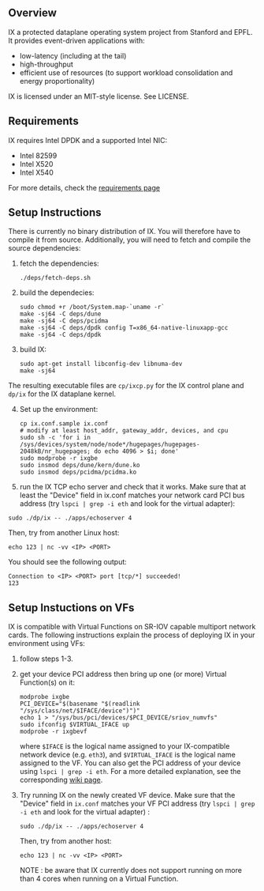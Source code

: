 ## Overview

IX a protected dataplane operating system project from Stanford and EPFL. It provides event-driven applications with:
* low-latency (including at the tail)
* high-throughput
* efficient use of resources (to support workload consolidation and energy proportionality)

IX is licensed under an MIT-style license.  See LICENSE.

## Requirements

IX requires Intel DPDK and a supported Intel NIC: 
- Intel 82599
- Intel X520
- Intel X540

For more details, check the [requirements page](https://github.com/ix-project/ix/wiki/Requirements) 

## Setup Instructions

There is currently no binary distribution of IX. You will therefore have to compile it from source. Additionally, you will need to fetch and compile the source dependencies:

1. fetch the dependencies:
   ```
   ./deps/fetch-deps.sh
   ```

2. build the dependecies:
   ```
   sudo chmod +r /boot/System.map-`uname -r`
   make -sj64 -C deps/dune
   make -sj64 -C deps/pcidma
   make -sj64 -C deps/dpdk config T=x86_64-native-linuxapp-gcc
   make -sj64 -C deps/dpdk

   ```

3. build IX:
   ```
   sudo apt-get install libconfig-dev libnuma-dev
   make -sj64
   ```
The resulting executable files are `cp/ixcp.py` for the IX control plane and `dp/ix` for the IX dataplane kernel. 

4. Set up the environment:
   ```
   cp ix.conf.sample ix.conf
   # modify at least host_addr, gateway_addr, devices, and cpu
   sudo sh -c 'for i in /sys/devices/system/node/node*/hugepages/hugepages-2048kB/nr_hugepages; do echo 4096 > $i; done'
   sudo modprobe -r ixgbe
   sudo insmod deps/dune/kern/dune.ko
   sudo insmod deps/pcidma/pcidma.ko
   ```
   
5.  run the IX TCP echo server and check that it works. Make sure that at least the "Device" field in ix.conf matches your network card PCI bus address (try `lspci | grep -i eth` and look for the virtual adapter):

   ```
   sudo ./dp/ix -- ./apps/echoserver 4
   ```

   Then, try from another Linux host:
   ```
   echo 123 | nc -vv <IP> <PORT>
   ```
   You should see the following output: 
   ```
   Connection to <IP> <PORT> port [tcp/*] succeeded!
   123
   ```

## Setup Instuctions on VFs

IX is compatible with Virtual Functions on SR-IOV capable multiport network cards. The following instructions explain the process of deploying IX in your environment using VFs:

1. follow steps 1-3.

2. get your device PCI address then bring up one (or more) Virtual Function(s) on it:
   ```
   modprobe ixgbe
   PCI_DEVICE="$(basename "$(readlink "/sys/class/net/$IFACE/device")")"
   echo 1 > "/sys/bus/pci/devices/$PCI_DEVICE/sriov_numvfs"
   sudo ifconfig $VIRTUAL_IFACE up
   modprobe -r ixgbevf
   ```

   where `$IFACE` is the logical name assigned to your IX-compatible network device (e.g. `eth3`), and `$VIRTUAL_IFACE` is the logical name assigned to the VF. You can also get the PCI address of your device using `lspci | grep -i eth`. For a more detailed explanation, see the corresponding [wiki page](https://github.com/ix-project/ix/wiki/running-ix#virtual-functions). 

3. Try running IX on the newly created VF device. Make sure that the "Device" field in `ix.conf` matches your VF PCI address (try `lspci | grep -i eth` and look for the virtual adapter) :

   ```
   sudo ./dp/ix -- ./apps/echoserver 4
   ```

   Then, try from another host:
   ```
   echo 123 | nc -vv <IP> <PORT>
   ```
   
   NOTE : be aware that IX currently does not support running on more than 4 cores when running on a Virtual Function.
